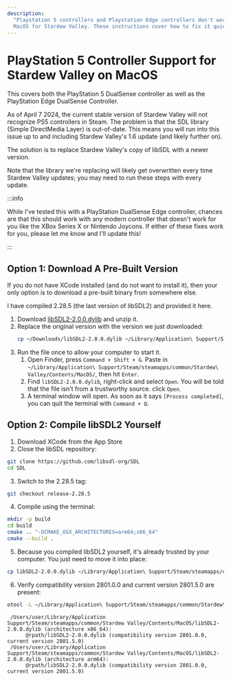 ```yaml
---
description:
  "Playstation 5 controllers and Playstation Edge controllers don't work on
  MacOS for Stardew Valley. These instructions cover how to fix it quickly."
---
```


# PlayStation 5 Controller Support for Stardew Valley on MacOS

This covers both the PlayStation 5 DualSense controller as well as the
PlayStation Edge DualSense Controller.

As of April 7 2024, the current stable version of Stardew Valley will not
recognize PS5 controllers in Steam. The problem is that the SDL library (Simple
DirectMedia Layer) is out-of-date. This means you will run into this issue up to
and including Stardew Valley's 1.6 update (and likely further on).

The solution is to replace Stardew Valley's copy of libSDL with a newer version.

Note that the library we're replacing will likely get overwritten every time
Stardew Valley updates; you may need to run these steps with every update.

:::info

While I've tested this with a PlayStation DualSense Edge controller, chances are
that this should work with any modern controller that doesn't work for you like
the XBox Series X or Nintendo Joycons. If either of these fixes work for you,
please let me know and I'll update this!

:::

## Option 1: Download A Pre-Built Version

If you do not have XCode installed (and do not want to install it), then your
only option is to download a pre-built binary from somewhere else.

I have compiled 2.28.5 (the last version of libSDL2) and provided it here.

1. Download [libSDL2-2.0.0.dylib](/files/games/libSDL2-2.0.0.dylib.zip) and
   unzip it.
2. Replace the original version with the version we just downloaded:
   ```bash
   cp ~/Downloads/libSDL2-2.0.0.dylib ~/Library/Application\ Support/Steam/steamapps/common/Stardew\ Valley/Contents/MacOS/
   ```
3. Run the file once to allow your computer to start it.
   1. Open Finder, press `Command + Shift + G`. Paste in
      `~/Library/Application\ Support/Steam/steamapps/common/Stardew\ Valley/Contents/MacOS/`,
      then hit `Enter`.
   2. Find `libSDL2-2.0.0.dylib`, right-click and select `Open`. You will be
      told that the file isn't from a trustworthy source. click `Open`.
   3. A terminal window will open. As soon as it says `[Process completed]`, you
      can quit the terminal with `Command + Q`.

## Option 2: Compile libSDL2 Yourself

1. Download XCode from the App Store
2. Close the libSDL repository:

```bash
git clone https://github.com/libsdl-org/SDL
cd SDL
```

3. Switch to the 2.28.5 tag:

```bash
git checkout release-2.28.5
```

4. Compile using the terminal:

```bash
mkdir -p build
cd build
cmake .. "-DCMAKE_OSX_ARCHITECTURES=arm64;x86_64"
cmake --build .
```

5. Because you compiled libSDL2 yourself, it's already trusted by your computer.
   You just need to move it into place:

```bash
cp libSDL2-2.0.0.dylib ~/Library/Application\ Support/Steam/steamapps/common/Stardew\ Valley/Contents/MacOS/
```

6. Verify compatibility version 2801.0.0 and current version 2801.5.0 are
   present:

```bash
otool -L ~/Library/Application\ Support/Steam/steamapps/common/Stardew\ Valley/Contents/MacOS/libSDL2-2.0.0.dylib  | grep libSDL2
```

```
 /Users/user/Library/Application Support/Steam/steamapps/common/Stardew Valley/Contents/MacOS/libSDL2-2.0.0.dylib (architecture x86_64):
	  @rpath/libSDL2-2.0.0.dylib (compatibility version 2801.0.0, current version 2801.5.0)
 /Users/user/Library/Application Support/Steam/steamapps/common/Stardew Valley/Contents/MacOS/libSDL2-2.0.0.dylib (architecture arm64):
	  @rpath/libSDL2-2.0.0.dylib (compatibility version 2801.0.0, current version 2801.5.0)
```
